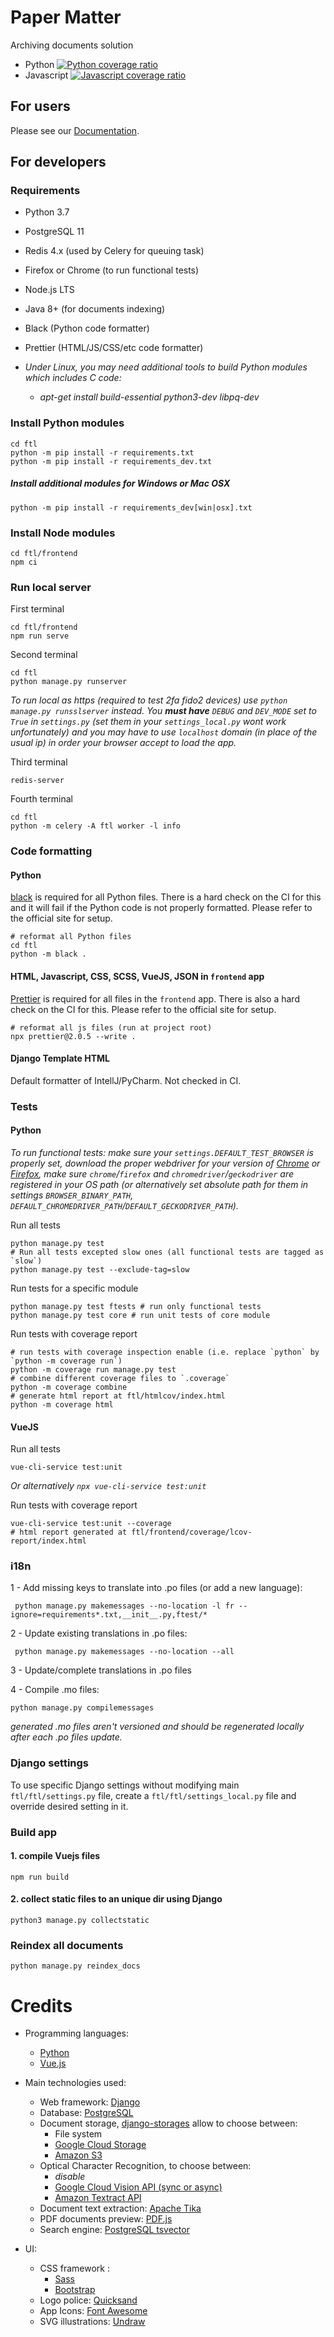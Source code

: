 # Paper Matter

Archiving documents solution

- Python [![Python coverage ratio](https://exotic-matter.gitlab.io/ftl-app/python-coverage.svg)](https://exotic-matter.gitlab.io/ftl-app/python-coverage/)
- Javascript [![Javascript coverage ratio](https://exotic-matter.gitlab.io/ftl-app/javascript-coverage.svg)](https://exotic-matter.gitlab.io/ftl-app/javascript-coverage/)

## For users

Please see our [Documentation](https://exotic-matter.gitlab.io/ftl-app/doc/).

## For developers

### Requirements

- Python 3.7
- PostgreSQL 11
- Redis 4.x (used by Celery for queuing task)
- Firefox or Chrome (to run functional tests)
- Node.js LTS
- Java 8+ (for documents indexing)
- Black (Python code formatter)
- Prettier (HTML/JS/CSS/etc code formatter)

- _Under Linux, you may need additional tools to build Python modules which includes C code:_
  - _apt-get install build-essential python3-dev libpq-dev_

### Install Python modules

    cd ftl
    python -m pip install -r requirements.txt
    python -m pip install -r requirements_dev.txt

##### Install additional modules for Windows or Mac OSX

    python -m pip install -r requirements_dev[win|osx].txt

### Install Node modules

    cd ftl/frontend
    npm ci

### Run local server

First terminal

    cd ftl/frontend
    npm run serve

Second terminal
  
    cd ftl
    python manage.py runserver

_To run local as https (required to test 2fa fido2 devices) use `python manage.py runsslserver` instead. You **must have** `DEBUG` and `DEV_MODE` set to `True` in `settings.py` (set them in your `settings_local.py` wont work unfortunately) and you may have to use `localhost` domain (in place of the usual ip) in order your browser accept to load the app._

Third terminal
  
    redis-server

Fourth terminal

    cd ftl
    python -m celery -A ftl worker -l info

### Code formatting

#### Python

[black](https://black.readthedocs.io/en/stable/index.html) is required for all Python files. There is a hard check on the CI
for this and it will fail if the Python code is not properly formatted. Please refer to the official site for setup.

    # reformat all Python files
    cd ftl
    python -m black .

#### HTML, Javascript, CSS, SCSS, VueJS, JSON in `frontend` app

[Prettier](https://prettier.io/) is required for all files in the `frontend` app. There is also a hard check on the CI
for this. Please refer to the official site for setup.

    # reformat all js files (run at project root)
    npx prettier@2.0.5 --write .

#### Django Template HTML

Default formatter of IntellJ/PyCharm. Not checked in CI.

### Tests

#### Python

_To run functional tests: make sure your `settings.DEFAULT_TEST_BROWSER` is properly set, download the proper webdriver for your version of [Chrome](https://chromedriver.chromium.org/) or [Firefox](https://github.com/mozilla/geckodriver/releases), make sure `chrome`/`firefox` and `chromedriver`/`geckodriver` are registered in your OS path (or alternatively set absolute path for them in settings `BROWSER_BINARY_PATH`, `DEFAULT_CHROMEDRIVER_PATH`/`DEFAULT_GECKODRIVER_PATH`)._

Run all tests

    python manage.py test
    # Run all tests excepted slow ones (all functional tests are tagged as `slow`)
    python manage.py test --exclude-tag=slow

Run tests for a specific module

    python manage.py test ftests # run only functional tests
    python manage.py test core # run unit tests of core module
    
Run tests with coverage report

    # run tests with coverage inspection enable (i.e. replace `python` by `python -m coverage run`)
    python -m coverage run manage.py test
    # combine different coverage files to `.coverage`
    python -m coverage combine
    # generate html report at ftl/htmlcov/index.html
    python -m coverage html

#### VueJS

Run all tests

    vue-cli-service test:unit

_Or alternatively `npx vue-cli-service test:unit`_

Run tests with coverage report

    vue-cli-service test:unit --coverage
    # html report generated at ftl/frontend/coverage/lcov-report/index.html

### i18n

1 - Add missing keys to translate into .po files (or add a new language):

     python manage.py makemessages --no-location -l fr --ignore=requirements*.txt,__init__.py,ftest/*

2 - Update existing translations in .po files:

     python manage.py makemessages --no-location --all

3 - Update/complete translations in .po files
  
4 - Compile .mo files:

    python manage.py compilemessages

_generated .mo files aren't versioned and should be regenerated locally after each .po files update._

### Django settings

To use specific Django settings without modifying main `ftl/ftl/settings.py` file, create a `ftl/ftl/settings_local.py` file and override desired setting in it.

### Build app

#### 1. compile Vuejs files

    npm run build

#### 2. collect static files to an unique dir using Django

    python3 manage.py collectstatic

### Reindex all documents

    python manage.py reindex_docs

# Credits

- Programming languages:

  - [Python](https://www.python.org/)
  - [Vue.js](https://vuejs.org/)

- Main technologies used:

  - Web framework: [Django](https://www.djangoproject.com/)
  - Database: [PostgreSQL](https://www.postgresql.org/)
  - Document storage, [django-storages](https://github.com/jschneier/django-storages) allow to choose between:
    - File system
    - [Google Cloud Storage](https://cloud.google.com/storage/)
    - [Amazon S3](https://aws.amazon.com/s3/)
  - Optical Character Recognition, to choose between:
    - _disable_
    - [Google Cloud Vision API (sync or async)](https://cloud.google.com/vision/docs/)
    - [Amazon Textract API](https://aws.amazon.com/textract/)
  - Document text extraction: [Apache Tika](https://tika.apache.org/)
  - PDF documents preview: [PDF.js](https://mozilla.github.io/pdf.js/)
  - Search engine: [PostgreSQL tsvector](https://www.postgresql.org/docs/10/datatype-textsearch.html)

- UI:
  - CSS framework :
    - [Sass](https://sass-lang.com/)
    - [Bootstrap](https://getbootstrap.com/)
  - Logo police: [Quicksand](https://github.com/andrew-paglinawan/QuicksandFamily)
  - App Icons: [Font Awesome](https://fontawesome.com/)
  - SVG illustrations: [Undraw](https://undraw.co/)
